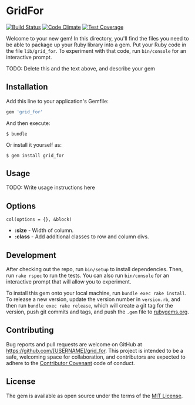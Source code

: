 [travis]: https://travis-ci.org/blacktangent/grid_for
[codeclimate]: https://codeclimate.com/github/blacktangent/grid_for
[coveralls]: https://coveralls.io/r/blacktangent/grid_for

# GridFor

[![Build Status](https://travis-ci.org/blacktangent/grid_for.svg?branch=master)][travis]
[![Code Climate](https://codeclimate.com/github/blacktangent/grid_for/badges/gpa.svg)][codeclimate]
[![Test Coverage](http://img.shields.io/coveralls/blacktangent/grid_for/master.svg)][coveralls]

Welcome to your new gem! In this directory, you'll find the files you need to be able to package up your Ruby library into a gem. Put your Ruby code in the file `lib/grid_for`. To experiment with that code, run `bin/console` for an interactive prompt.

TODO: Delete this and the text above, and describe your gem

## Installation

Add this line to your application's Gemfile:

```ruby
gem 'grid_for'
```

And then execute:

    $ bundle

Or install it yourself as:

    $ gem install grid_for

## Usage

TODO: Write usage instructions here

## Options
`col(options = {}, &block)`

* __:size__ - Width of column.
* __:class__ - Add additional classes to row and column divs.

## Development

After checking out the repo, run `bin/setup` to install dependencies. Then, run `rake rspec` to run the tests. You can also run `bin/console` for an interactive prompt that will allow you to experiment.

To install this gem onto your local machine, run `bundle exec rake install`. To release a new version, update the version number in `version.rb`, and then run `bundle exec rake release`, which will create a git tag for the version, push git commits and tags, and push the `.gem` file to [rubygems.org](https://rubygems.org).

## Contributing

Bug reports and pull requests are welcome on GitHub at https://github.com/[USERNAME]/grid_for. This project is intended to be a safe, welcoming space for collaboration, and contributors are expected to adhere to the [Contributor Covenant](contributor-covenant.org) code of conduct.


## License

The gem is available as open source under the terms of the [MIT License](http://opensource.org/licenses/MIT).

